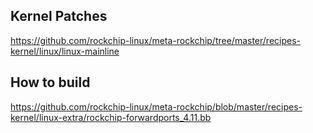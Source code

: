 ## Kernel Patches

https://github.com/rockchip-linux/meta-rockchip/tree/master/recipes-kernel/linux/linux-mainline

## How to build

https://github.com/rockchip-linux/meta-rockchip/blob/master/recipes-kernel/linux-extra/rockchip-forwardports_4.11.bb